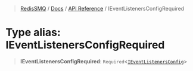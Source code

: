 >[RedisSMQ](../../../README.md) / [Docs](../../README.md) / [API Reference](../README.md) / IEventListenersConfigRequired

# Type alias: IEventListenersConfigRequired

> **IEventListenersConfigRequired**: `Required`<[`IEventListenersConfig`](../interfaces/IEventListenersConfig.md)>

